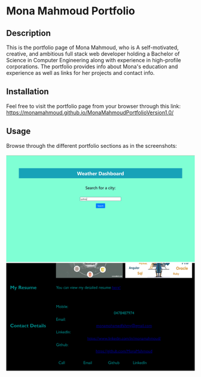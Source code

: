 # Mona Mahmoud Portfolio
## Description
This is the portfolio page of Mona Mahmoud, who is A self-motivated, creative, and ambitious full stack web developer holding a Bachelor of Science in Computer Engineering along with experience in high-profile corporations. The portfolio provides info about Mona's education and experience as well as links for her projects and contact info.

## Installation
Feel free to visit the portfolio page from your browser through this link:
https://monamahmoud.github.io/MonaMahmoudPortfolioVersion1.0/

## Usage
Browse through the different portfolio sections as in the screenshots:<br/><br/>
![alt text](assets/images/screenshot1.png)
![alt text](assets/images/screenshot2.png)
